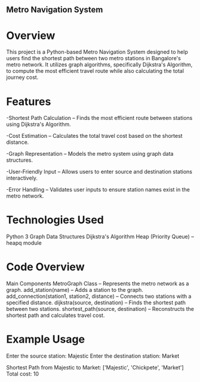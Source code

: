 ## Metro Navigation System 

# Overview
This project is a Python-based Metro Navigation System designed to help users find the shortest path between two metro stations in Bangalore's metro network. It utilizes graph algorithms, specifically Dijkstra's Algorithm, to compute the most efficient travel route while also calculating the total journey cost.

# Features
-Shortest Path Calculation – Finds the most efficient route between stations using Dijkstra's Algorithm.

-Cost Estimation – Calculates the total travel cost based on the shortest distance.

-Graph Representation – Models the metro system using graph data structures.

-User-Friendly Input – Allows users to enter source and destination stations interactively.

-Error Handling – Validates user inputs to ensure station names exist in the metro network.

# Technologies Used
Python 3
Graph Data Structures
Dijkstra's Algorithm
Heap (Priority Queue) – heapq module

# Code Overview
Main Components
MetroGraph Class – Represents the metro network as a graph.
add_station(name) – Adds a station to the graph.
add_connection(station1, station2, distance) – Connects two stations with a specified distance.
dijkstra(source, destination) – Finds the shortest path between two stations.
shortest_path(source, destination) – Reconstructs the shortest path and calculates travel cost.
# Example Usage
Enter the source station: Majestic
Enter the destination station: Market

Shortest Path from Majestic to Market: ['Majestic', 'Chickpete', 'Market']
Total cost: 10
